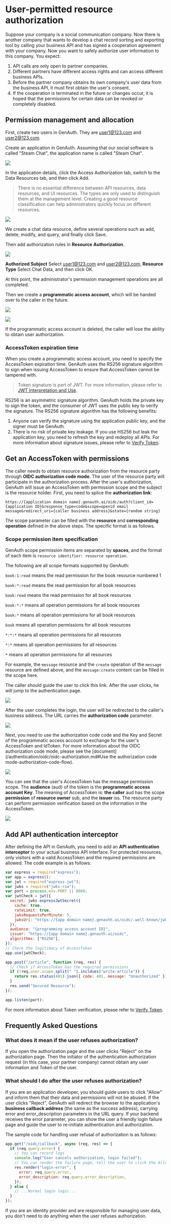 # User-permitted resource authorization

<LastUpdated/>

Suppose your company is a social communication company. Now there is another company that wants to develop a chat record sorting and exporting tool by calling your business API and has signed a cooperation agreement with your company. Now you want to safely authorize user information to this company. You expect:

1. API calls are only open to partner companies.
2. Different partners have different access rights and can access different business APIs.
3. Before the partner company obtains its own company's user data from the business API, it must first obtain the user's consent.
4. If the cooperation is terminated in the future or changes occur, it is hoped that the permissions for certain data can be revoked or completely disabled.

## Permission management and allocation

First, create two users in GenAuth. They are user1@123.com and user2@123.com.

Create an application in GenAuth. Assuming that our social software is called "Steam Chat", the application name is called "Steam Chat".

![](./images/create-app.png)

In the application details, click the Access Authorization tab, switch to the Data Resources tab, and then click Add.

> There is no essential difference between API resources, data resources, and UI resources. The types are only used to distinguish them at the management level. Creating a good resource classification can help administrators quickly focus on different resources.

![](./images/add-resource.png)

We create a chat data resource, define several operations such as add, delete, modify, and query, and finally click Save.

Then add authorization rules in **Resource Authorization**.

![](./images/add-acl-1.png)

**Authorized Subject** Select user1@123.com and user2@123.com, **Resource Type** Select Chat Data, and then click OK.

<!-- ![](./images/add-acl-2.png) -->

At this point, the administrator's permission management operations are all completed.

Then we create a **programmatic access account**, which will be handed over to the caller in the future.

![](./images/create-programmatic-account-1.png)

![](./images/create-programmatic-account-2.png)

If the programmatic access account is deleted, the caller will lose the ability to obtain user authorization.

### AccessToken expiration time

When you create a programmatic access account, you need to specify the AccessToken expiration time. GenAuth uses the RS256 signature algorithm to sign when issuing AccessToken to ensure that AccessToken cannot be tampered with.

> Token signature is part of JWT. For more information, please refer to [JWT Interpretation and Use](/concepts/jwt-token.md).

RS256 is an asymmetric signature algorithm. GenAuth holds the private key to sign the token, and the consumer of JWT uses the public key to verify the signature. The RS256 signature algorithm has the following benefits:

1. Anyone can verify the signature using the application public key, and the signer must be GenAuth.
2. There is no risk of private key leakage. If you use HS256 but leak the application key, you need to refresh the key and redeploy all APIs.
   For more information about signature issues, please refer to [Verify Token](/guides/faqs/how-to-validate-user-token.md).

## Get an AccessToken with permissions

The caller needs to obtain resource authorization from the resource party through **OIDC authorization code mode**. The user of the resource party will participate in the authorization process. After the user's authorization, GenAuth will issue an AccessToken with permission scope and the subject is the resource holder.
First, you need to splice the **authorization link**:

```http
https://{application domain name}.genauth.ai/oidc/auth?client_id={application ID}&response_type=code&scope=openid email message&redirect_uri={caller business address}&state={random string}
```

The scope parameter can be filled with the **resource** and **corresponding operation** defined in the above steps. The specific format is as follows.

### Scope permission item specification

GenAuth scope permission items are separated by **spaces**, and the format of each item is `resource identifier: resource operation`.

The following are all scope formats supported by GenAuth:

`book:1:read` means the read permission for the book resource numbered 1

`book:*:read` means the read permission for all book resources

`book:read` means the read permission for all book resources

`book:*:*` means all operation permissions for all book resources

`book:*` means all operation permissions for all book resources

`book` means all operation permissions for all book resources

`*:*:*` means all operation permissions for all resources

`*:*` means all operation permissions for all resources

`*` means all operation permissions for all resources

For example, the `message` resource and the `create` operation of the `message` resource are defined above, and the `message:create` content can be filled in the scope here.

The caller should guide the user to click this link. After the user clicks, he will jump to the authentication page.

![](./images/user-login-1.png)

After the user completes the login, the user will be redirected to the caller's business address. The URL carries the **authorization code** parameter.

![](./images/user-login-2.png)

Next, you need to use the authorization code code and the Key and Secret of the programmatic access account to exchange for the user's AccessToken and IdToken. For more information about the OIDC authorization code mode, please see the [document](/authentication/oidc/oidc-authorization.md#Use the authorization code mode-authorization-code-flow).

![](~@imagesZhCn/guides/authorization/user-consent-authz-5.png)

You can see that the user's AccessToken has the message permission scope. The **audience** (aud) of the token is the **programmatic access account Key**. The meaning of AccessToken is: **the caller** aud has the scope **permission** of **resource owner** sub, and the **issuer** iss. The resource party can perform permission verification based on the information in the AccessToken.

![](~@imagesZhCn/guides/authorization/user-consent-authz-6.png)

## Add API authentication interceptor

After defining the API in GenAuth, you need to add an **API authentication interceptor** to your actual business API interface. For protected resources, only visitors with a valid AccessToken and the required permissions are allowed.
The code example is as follows:

```javascript
var express = require("express");
var app = express();
var jwt = require("express-jwt");
var jwks = require("jwks-rsa");
var port = process.env.PORT || 8080;
var jwtCheck = jwt({
  secret: jwks.expressJwtSecret({
    cache: true,
    rateLimit: true,
    jwksRequestsPerMinute: 5,
    jwksUri: "https://{app domain name}.genauth.ai/oidc/.well-known/jwks.json",
  }),
  audience: "{programming access account ID}",
  issuer: "https://{app domain name}.genauth.ai/oidc",
  algorithms: ["RS256"],
});
// Check the legitimacy of AccessToken
app.use(jwtCheck);

app.post("/article", function (req, res) {
  // Check if AccessToken has the required permissions
  if (!req.user.scope.split(" ").incldues("write:article")) {
    return res.status(401).json({ code: 401, message: "Unauthorized" });
  }
  res.send("Secured Resource");
});

app.listen(port);
```

For more information about Token verification, please refer to [Verify Token](/guides/faqs/how-to-validate-user-token.md).

## Frequently Asked Questions

### What does it mean if the user refuses authorization?

If you open the authorization page and the user clicks "Reject" on the authorization page. Then the initiator of the authentication authorization request (in this case, your partner company) cannot obtain any user information and Token of the user.

### What should I do after the user refuses authorization?

If you are an application developer, you should guide users to click "Allow" and inform them that their data and permissions will not be abused. If the user clicks "Reject", GenAuth will redirect the browser to the application's **business callback address** (the same as the success address), carrying error and error_description parameters in the URL query. If your backend receives the error parameter, you can show the user a friendly login failure page and guide the user to re-initiate authentication and authorization.

The sample code for handling user refusal of authorization is as follows:

```js
app.get("/oidc/callback", async (req, res) => {
  if (req.query.error) {
    // You can record logs
    console.log("User cancels authorization, login failed");
    // You can render the failure page, tell the user to click the Allow Authorization button, and guide the user to re-initiate login
    res.render("login-error", {
      error: req.query.error,
      error_description: req.query.error_description,
    });
  } else {
    // ...Normal login logic...
  }
});
```

If you are an identity provider and are responsible for managing user data, you don't need to do anything when the user refuses authorization.
